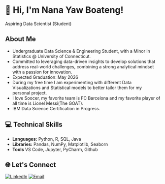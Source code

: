 
# 👋 Hi, I'm Nana Yaw Boateng!
Aspiring Data Scientist (Student)

## About Me
   * Undergraduate Data Science & Engineering Student, with a Minor in Statistics @ University of Connecticut.
   * Committed to leveraging data-driven insights to develop solutions that address real-world challenges, combining a strong analytical mindset with a passion for innovation.
   * Expected Graduation: May 2026
   * During my free time I am experimenting with different Data Visualizations and Statistical models to better tailor them for my personal project.
   * I love Soocer, my favorite team is FC Barcelona and my favorite player of all time is Lionel Messi(The GOAT).
   * IBM Data Science Certification in Progress.

## 💻 Technical Skills
- **Languages:** Python, R, SQL, Java
- **Libraries:** Pandas, NumPy, Matplotlib, Seaborn
- **Tools** VS Code, Jupyter, PyCharm, Github

## 🌐 Let's Connect
[![LinkedIn](https://img.shields.io/badge/LinkedIn-Profile-blue)](https://www.linkedin.com/in/nana-yaw-boateng-866699253/) [![Email](https://img.shields.io/badge/Email-Contact-red)](mailto:boatengnyk240@gmail.com)
  
<!---
nanayboateng/nanayboateng is a ✨ special ✨ repository because its `README.md` (this file) appears on your GitHub profile.
You can click the Preview link to take a look at your changes.
--->
